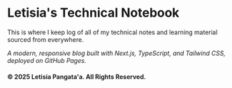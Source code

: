 # Letisia's Technical Notebook

This is where I keep log of all of my technical notes and learning material sourced from everywhere.

*A modern, responsive blog built with Next.js, TypeScript, and Tailwind CSS, deployed on GitHub Pages.*

#### © 2025 Letisia Pangata'a. All Rights Reserved.


